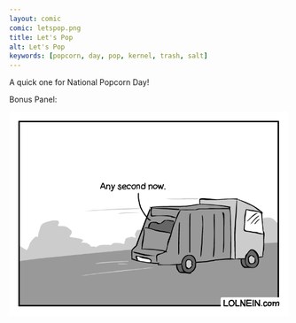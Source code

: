 ```yaml
---
layout: comic
comic: letspop.png
title: Let's Pop
alt: Let's Pop
keywords: [popcorn, day, pop, kernel, trash, salt]
---
```


A quick one for National Popcorn Day!

Bonus Panel:

![Let's Pop Bonus Panel](/images/letspop_bonus.png)
